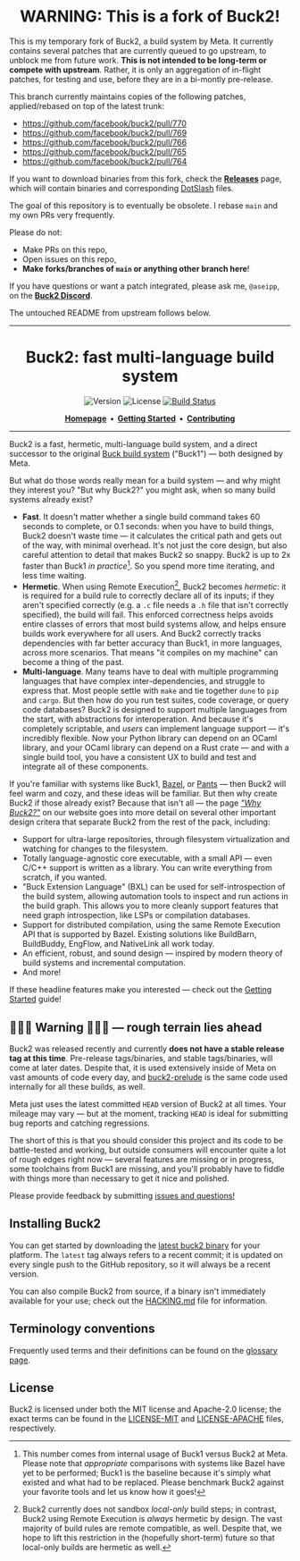 <div class="title-block" style="text-align: center;" align="center">

# WARNING: This is a fork of Buck2!

</div>

This is my temporary fork of Buck2, a build system by Meta. It currently
contains several patches that are currently queued to go upstream, to unblock me
from future work. **This is not intended to be long-term or compete with
upstream**. Rather, it is only an aggregation of in-flight patches, for testing
and use, before they are in a bi-montly pre-release.

This branch currently maintains copies of the following patches, applied/rebased
on top of the latest trunk:

- <https://github.com/facebook/buck2/pull/770>
- <https://github.com/facebook/buck2/pull/769>
- <https://github.com/facebook/buck2/pull/766>
- <https://github.com/facebook/buck2/pull/765>
- <https://github.com/facebook/buck2/pull/764>

If you want to download binaries from this fork, check the **[Releases]** page,
which will contain binaries and corresponding [DotSlash] files.

[Releases]: https://github.com/thoughtpolice/buck2/releases
[DotSlash]: https://dotslash-cli.com

The goal of this repository is to eventually be obsolete. I rebase `main` and my
own PRs very frequently.

Please do not:

- Make PRs on this repo,
- Open issues on this repo,
- **Make forks/branches of `main` or anything other branch here**!

If you have questions or want a patch integrated, please ask me, `@aseipp`, on
the **[Buck2 Discord](https://discord.com/invite/RdcZczTzb8)**.

The untouched README from upstream follows below.

---

<div class="title-block" style="text-align: center;" align="center">

# Buck2: fast multi-language build system

![Version] ![License] [![Build Status]][CI]

[Version]:
  https://img.shields.io/badge/release-unstable,%20"Developer%20Edition"-orange.svg
[License]:
  https://img.shields.io/badge/license-MIT%20OR%20Apache--2.0-blueviolet.svg
[Build Status]:
  https://github.com/facebook/buck2/actions/workflows/build-and-test.yml/badge.svg
[CI]: https://github.com/facebook/buck2/actions/workflows/build-and-test.yml

<strong>
  <a href="https://buck2.build">Homepage</a>&nbsp;&nbsp;&bull;&nbsp;&nbsp;<a href="https://buck2.build/docs/getting_started/">Getting Started</a>&nbsp;&nbsp;&bull;&nbsp;&nbsp;<a href="./CONTRIBUTING.md">Contributing</a>
</strong>

---

</div>

Buck2 is a fast, hermetic, multi-language build system, and a direct successor
to the original [Buck build system](https://buck.build) ("Buck1") &mdash; both
designed by Meta.

But what do those words really mean for a build system &mdash; and why might
they interest you? "But why Buck2?" you might ask, when so many build systems
already exist?

- **Fast**. It doesn't matter whether a single build command takes 60 seconds to
  complete, or 0.1 seconds: when you have to build things, Buck2 doesn't waste
  time &mdash; it calculates the critical path and gets out of the way, with
  minimal overhead. It's not just the core design, but also careful attention to
  detail that makes Buck2 so snappy. Buck2 is up to 2x faster than Buck1 _in
  practice_[^perf-note]. So you spend more time iterating, and less time
  waiting.
- **Hermetic**. When using Remote Execution[^hermetic-re-only], Buck2 becomes
  _hermetic_: it is required for a build rule to correctly declare all of its
  inputs; if they aren't specified correctly (e.g. a `.c` file needs a `.h` file
  that isn't correctly specified), the build will fail. This enforced
  correctness helps avoids entire classes of errors that most build systems
  allow, and helps ensure builds work everywhere for all users. And Buck2
  correctly tracks dependencies with far better accuracy than Buck1, in more
  languages, across more scenarios. That means "it compiles on my machine" can
  become a thing of the past.
- **Multi-language**. Many teams have to deal with multiple programming
  languages that have complex inter-dependencies, and struggle to express that.
  Most people settle with `make` and tie together `dune` to `pip` and `cargo`.
  But then how do you run test suites, code coverage, or query code databases?
  Buck2 is designed to support multiple languages from the start, with
  abstractions for interoperation. And because it's completely scriptable, and
  _users_ can implement language support &mdash; it's incredibly flexible. Now
  your Python library can depend on an OCaml library, and your OCaml library can
  depend on a Rust crate &mdash; and with a single build tool, you have a
  consistent UX to build and test and integrate all of these components.

[^perf-note]:
    This number comes from internal usage of Buck1 versus Buck2 at Meta. Please
    note that _appropriate_ comparisons with systems like Bazel have yet to be
    performed; Buck1 is the baseline because it's simply what existed and what
    had to be replaced. Please benchmark Buck2 against your favorite tools and
    let us know how it goes!

[^hermetic-re-only]:
    Buck2 currently does not sandbox _local-only_ build steps; in contrast,
    Buck2 using Remote Execution is _always_ hermetic by design. The vast
    majority of build rules are remote compatible, as well. Despite that, we
    hope to lift this restriction in the (hopefully short-term) future so that
    local-only builds are hermetic as well.

If you're familiar with systems like Buck1, [Bazel](https://bazel.build/), or
[Pants](https://www.pantsbuild.org/) &mdash; then Buck2 will feel warm and cozy,
and these ideas will be familiar. But then why create Buck2 if those already
exist? Because that isn't all &mdash; the page
_["Why Buck2?"](https://buck2.build/docs/about/why/)_ on our website goes into
more detail on several other important design critera that separate Buck2 from
the rest of the pack, including:

- Support for ultra-large repositories, through filesystem virtualization and
  watching for changes to the filesystem.
- Totally language-agnostic core executable, with a small API &mdash; even C/C++
  support is written as a library. You can write everything from scratch, if you
  wanted.
- "Buck Extension Language" (BXL) can be used for self-introspection of the
  build system, allowing automation tools to inspect and run actions in the
  build graph. This allows you to more cleanly support features that need graph
  introspection, like LSPs or compilation databases.
- Support for distributed compilation, using the same Remote Execution API that
  is supported by Bazel. Existing solutions like BuildBarn, BuildBuddy, EngFlow,
  and NativeLink all work today.
- An efficient, robust, and sound design &mdash; inspired by modern theory of
  build systems and incremental computation.
- And more!

If these headline features make you interested &mdash; check out the
[Getting Started](https://buck2.build/docs/getting_started/) guide!

## 🚧🚧🚧 **Warning** 🚧🚧🚧 &mdash; rough terrain lies ahead

Buck2 was released recently and currently **does not have a stable release tag
at this time**. Pre-release tags/binaries, and stable tags/binaries, will come
at later dates. Despite that, it is used extensively inside of Meta on vast
amounts of code every day, and [buck2-prelude](/prelude/) is the same code used
internally for all these builds, as well.

Meta just uses the latest committed `HEAD` version of Buck2 at all times. Your
mileage may vary &mdash; but at the moment, tracking `HEAD` is ideal for
submitting bug reports and catching regressions.

The short of this is that you should consider this project and its code to be
battle-tested and working, but outside consumers will encounter quite a lot of
rough edges right now &mdash; several features are missing or in progress, some
toolchains from Buck1 are missing, and you'll probably have to fiddle with
things more than necessary to get it nice and polished.

Please provide feedback by submitting
[issues and questions!](https://github.com/facebook/buck2/issues)

## Installing Buck2

You can get started by downloading the
[latest buck2 binary](https://github.com/facebook/buck2/releases/tag/latest) for
your platform. The `latest` tag always refers to a recent commit; it is updated
on every single push to the GitHub repository, so it will always be a recent
version.

You can also compile Buck2 from source, if a binary isn't immediately available
for your use; check out the [HACKING.md](./HACKING.md) file for information.

## Terminology conventions

Frequently used terms and their definitions can be found on the
[glossary page](https://buck2.build/docs/concepts/glossary/).

## License

Buck2 is licensed under both the MIT license and Apache-2.0 license; the exact
terms can be found in the [LICENSE-MIT](LICENSE-MIT) and
[LICENSE-APACHE](LICENSE-APACHE) files, respectively.
